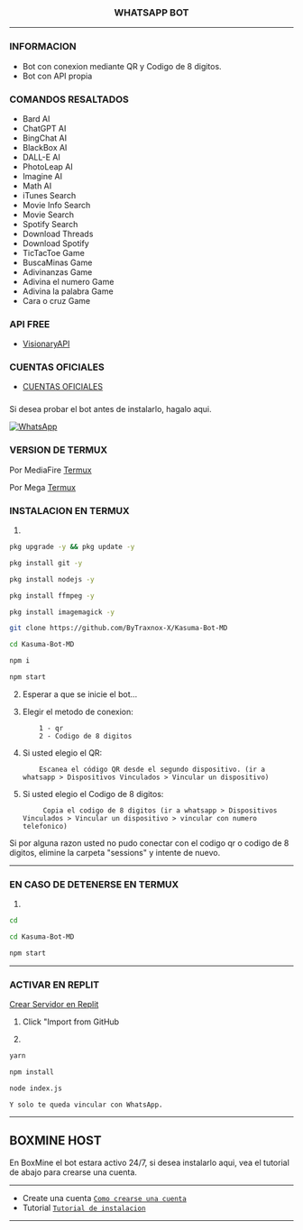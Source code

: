 <h3 align="center">WHATSAPP BOT</h3>

***
### INFORMACION
- Bot con conexion mediante QR y Codigo de 8 digitos.
- Bot con API propia

### COMANDOS RESALTADOS
  - Bard AI
  - ChatGPT AI
  - BingChat AI
  - BlackBox AI
  - DALL-E AI
  - PhotoLeap AI
  - Imagine AI
  - Math AI
  - iTunes Search
  - Movie Info Search
  - Movie Search
  - Spotify Search
  - Download Threads
  - Download Spotify
  - TicTacToe Game
  - BuscaMinas Game
  - Adivinanzas Game
  - Adivina el numero Game
  - Adivina la palabra Game
  - Cara o cruz Game

### API FREE
-  [VisionaryAPI](https://visionaryapi.boxmine.xyz/)

### CUENTAS OFICIALES
-  [CUENTAS OFICIALES](https://solo.to/kasuma)

###
Si desea probar el bot antes de instalarlo, hagalo aqui.

[![WhatsApp](https://img.shields.io/badge/KasumaBot-25D366?style=for-the-badge&logo=whatsapp&logoColor=white)](https://api.whatsapp.com/send/?phone=573215683772&text&type=phone_number&app_absent=0) 


### VERSION DE TERMUX

Por MediaFire
[Termux](https://www.mediafire.com/file/w0y0wkgrwl6sxtl/com.termux_118.apk/file) 

Por Mega
[Termux](https://mega.nz/file/8ms2wSxZ#jVRHw31hJiZTMZjd09vEFLrfjmlOK7EybnU9bqLn-yg) 

### INSTALACION EN TERMUX
1. 
```sh
pkg upgrade -y && pkg update -y
```

```sh
pkg install git -y
```

```sh
pkg install nodejs -y
```

```sh
pkg install ffmpeg -y
```

```sh
pkg install imagemagick -y
```

```sh
git clone https://github.com/ByTraxnox-X/Kasuma-Bot-MD
```

```sh
cd Kasuma-Bot-MD
```

```sh
npm i 
```

```sh
npm start
```
  
2. Esperar a que se inicie el bot...

3. Elegir el metodo de conexion:
    
           1 - qr  
           2 - Codigo de 8 digitos

4. Si usted elegio el QR:

           Escanea el código QR desde el segundo dispositivo. (ir a whatsapp > Dispositivos Vinculados > Vincular un dispositivo)

4. Si usted elegio el Codigo de 8 digitos:

            Copia el codigo de 8 digitos (ir a whatsapp > Dispositivos Vinculados > Vincular un dispositivo > vincular con numero telefonico)




Si por alguna razon usted no pudo conectar con el codigo qr o codigo de 8 digitos, elimine la carpeta "sessions" y intente de nuevo.

---------

### EN CASO DE DETENERSE EN TERMUX
1. 
```sh
cd 
```

```sh
cd Kasuma-Bot-MD
```

```sh
npm start
```

---------

### ACTIVAR EN REPLIT
[Crear Servidor en Replit](https://replit.com/github/ByTraxnox-X/Kasuma-Bot-MD) 

1. Click "Import from GitHub

2. 
```sh
yarn
```
```sh
npm install
```
```sh
node index.js
```

    Y solo te queda vincular con WhatsApp.

---------

## BOXMINE HOST

En BoxMine el bot estara activo 24/7, si desea instalarlo aqui, vea el tutorial de abajo para crearse una cuenta.

---------
* Create una cuenta [`Como crearse una cuenta`](https://www.youtube.com/watch?v=ZAwBLuNmIlI)
* Tutorial  [`Tutorial de instalacion`]()



---------